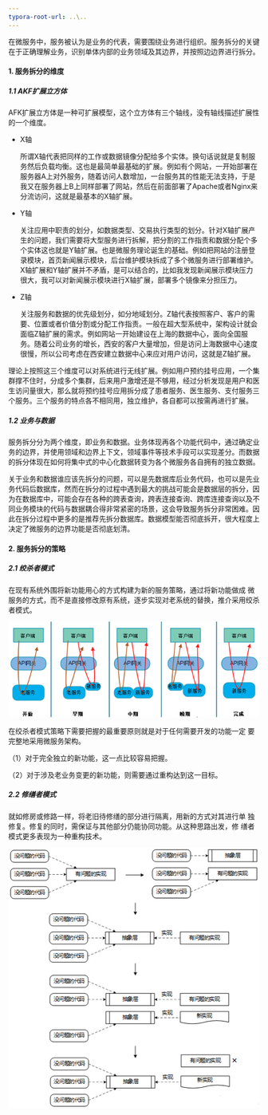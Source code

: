 ```yaml
---
typora-root-url: ..\..
---
```


在微服务中，服务被认为是业务的代表，需要围绕业务进行组织。服务拆分的关键在于正确理解业务，识别单体内部的业务领域及其边界，并按照边边界进行拆分。

#### 1. 服务拆分的维度

##### 1.1 AKF扩展立方体

AFK扩展立方体是一种可扩展模型，这个立方体有三个轴线，没有轴线描述扩展性的一个维度。

- X轴

  所谓X轴代表把同样的工作或数据镜像分配给多个实体。换句话说就是复制服务然后负载均衡。这也是最简单最基础的扩展。例如有个网站，一开始部署在服务器A上对外服务，随着访问人数增加，一台服务其的性能无法支持，于是我又在服务器上B上同样部署了网站，然后在前面部署了Apache或者Nginx来分流访问，这就是最基本的X轴扩展。

- Y轴

  关注应用中职责的划分，如数据类型、交易执行类型的划分。针对X轴扩展产生的问题，我们需要将大型服务进行拆解，把分割的工作指责和数据分配个多个实体这也就是Y轴扩展。也是微服务理论诞生的基础。例如把网站的注册登录模块，首页新闻展示模块，后台维护模块拆成了多个微服务进行部署维护。X轴扩展和Y轴扩展并不矛盾，是可以结合的，比如我发现新闻展示模块压力很大，我可以对新闻展示模块进行X轴扩展，部署多个镜像来分担压力。

- Z轴

  关注服务和数据的优先级划分，如分地域划分。Z轴代表按照客户、客户的需要、位置或者价值分割或分配工作指责。一般在超大型系统中，架构设计就会面临Z轴扩展的需求。例如网站一开始建设在上海的数据中心，面向全国服务。随着公司业务的增长，西安的客户大量增加，但是访问上海数据中心速度很慢，所以公司考虑在西安建立数据中心来应对用户访问，这就是Z轴扩展。

理论上按照这三个维度可以对系统进行无线扩展。例如用户预约挂号应用，一个集群撑不住时，分成多个集群，后来用户激增还是不够用，经过分析发现是用户和医生访问量很大，那么就将预约挂号应用拆分成了患者服务、医生服务、支付服务三个服务。三个服务的特点各不相同用，独立维护，各自都可以按需再进行扩展。

##### 1.2 业务与数据

服务拆分分为两个维度，即业务和数据。业务体现再各个功能代码中，通过确定业务的边界，并使用领域和边界上下文，领域事件等技术手段可以实现差分。而数据的拆分体现在如何将集中式的中心化数据转变为各个微服务各自拥有的独立数据。

关于业务和数据谁应该先拆分的问题，可以是先数据库后业务代码，也可以是先业务代码后数据库，然而在拆分的过程中遇到最大的挑战可能会是数据层的拆分，因为在数据库中，可能会存在各种的跨表查询，跨表连接查询、跨库连接查询以及不同业务模块的代码与数据耦合得非常紧密的场景，这会导致服务拆分非常困难。因此在拆分过程中更多的是推荐先拆分数据库。数据模型能否彻底拆开，很大程度上决定了微服务的边界功能是否彻底划清。

#### 2. 服务拆分的策略

##### 2.1 绞杀者模式

在现有系统外围将新功能用心的方式构建为新的服务策略，通过将新功能做成 微服务的方式，而不是直接修改原有系统，逐步实现对老系统的替换，推介采用绞杀者模式。

![绞杀者模式](/KnowHow/images/03/绞杀者模式.png)

在绞杀者模式策略下需要把握的最重要原则就是对于任何需要开发的功能一定 要完整地采用微服务架构。

 （1）对于完全独立的新功能，这一点比较容易把握。

 （2）对于涉及老业务变更的新功能，则需要通过重构达到这一目标。

##### 2.2 修缮者模式

就如修房或修路一样，将老旧待修缮的部分进行隔离，用新的方式对其进行单 独修复。修复的同时，需保证与其他部分仍能协同功能。从这种思路出发，修 缮者模式更多表现为一种重构技术。



![修缮者模式](/KnowHow/images/03/修缮者模式.png)